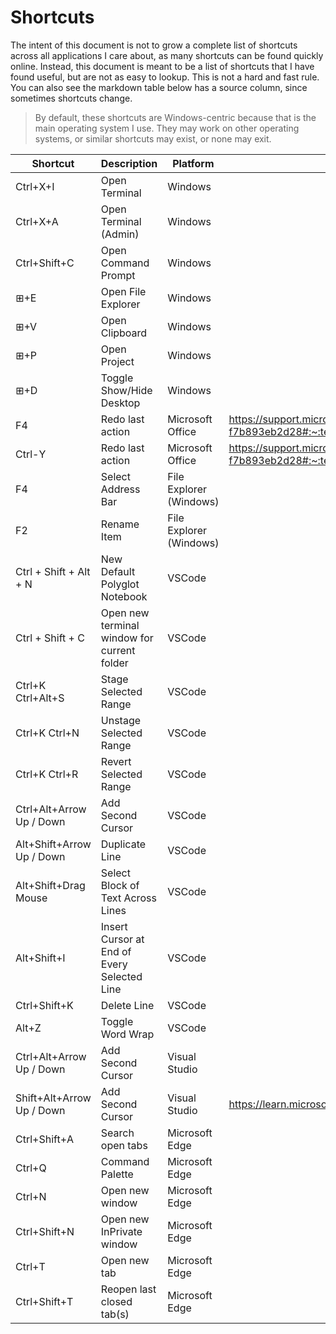 Shortcuts
=========

The intent of this document is not to grow a complete list of shortcuts across all applications I care about, as many shortcuts can be found quickly online. Instead, this document is meant to be a list of shortcuts that I have found useful, but are not as easy to lookup. This is not a hard and fast rule. You can also see the markdown table below has a source column, since sometimes shortcuts change.

> By default, these shortcuts are Windows-centric because that is the main operating system I use. They may work on other operating systems, or similar shortcuts may exist, or none may exit.

| Shortcut                  | Description                                 | Platform                | Source                                                                                                                                                                                                                                                           |
| ------------------------- | ------------------------------------------- | ----------------------- | ---------------------------------------------------------------------------------------------------------------------------------------------------------------------------------------------------------------------------------------------------------------- |
| Ctrl+X+I                  | Open Terminal                               | Windows                 |                                                                                                                                                                                                                                                                  |
| Ctrl+X+A                  | Open Terminal (Admin)                       | Windows                 |                                                                                                                                                                                                                                                                  |
| Ctrl+Shift+C              | Open Command Prompt                         | Windows                 |                                                                                                                                                                                                                                                                  |
| ⊞+E                       | Open File Explorer                          | Windows                 |                                                                                                                                                                                                                                                                  |
| ⊞+V                       | Open Clipboard                              | Windows                 |                                                                                                                                                                                                                                                                  |
| ⊞+P                       | Open Project                                | Windows                 |                                                                                                                                                                                                                                                                  |
| ⊞+D                       | Toggle Show/Hide Desktop                    | Windows                 |                                                                                                                                                                                                                                                                  |
| F4                        | Redo last action                            | Microsoft Office        | https://support.microsoft.com/en-us/office/undo-redo-or-repeat-an-action-84bdb9bc-4e23-4f06-ba78-f7b893eb2d28#:~:text=To%20redo%20something%20you%27ve%20undone%2C%20press%20Ctrl%2BY%20or,button%20only%20appears%20after%20you%27ve%20undone%20an%20action.%29 |
| Ctrl-Y                    | Redo last action                            | Microsoft Office        | https://support.microsoft.com/en-us/office/undo-redo-or-repeat-an-action-84bdb9bc-4e23-4f06-ba78-f7b893eb2d28#:~:text=To%20redo%20something%20you%27ve%20undone%2C%20press%20Ctrl%2BY%20or,button%20only%20appears%20after%20you%27ve%20undone%20an%20action.%29 |
| F4                        | Select Address Bar                          | File Explorer (Windows) |                                                                                                                                                                                                                                                                  |
| F2                        | Rename Item                                 | File Explorer (Windows) |                                                                                                                                                                                                                                                                  |
| Ctrl + Shift + Alt + N    | New Default Polyglot Notebook               | VSCode                  |                                                                                                                                                                                                                                                                  |
| Ctrl + Shift + C          | Open new terminal window for current folder | VSCode                  |                                                                                                                                                                                                                                                                  |
| Ctrl+K Ctrl+Alt+S         | Stage Selected Range                        | VSCode                  |                                                                                                                                                                                                                                                                  |
| Ctrl+K Ctrl+N             | Unstage Selected Range                      | VSCode                  |                                                                                                                                                                                                                                                                  |
| Ctrl+K Ctrl+R             | Revert Selected Range                       | VSCode                  |                                                                                                                                                                                                                                                                  |
| Ctrl+Alt+Arrow Up / Down  | Add Second Cursor                           | VSCode                  |                                                                                                                                                                                                                                                                  |
| Alt+Shift+Arrow Up / Down | Duplicate Line                              | VSCode                  |                                                                                                                                                                                                                                                                  |
| Alt+Shift+Drag Mouse      | Select Block of Text Across Lines           | VSCode                  |                                                                                                                                                                                                                                                                  |
| Alt+Shift+I               | Insert Cursor at End of Every Selected Line | VSCode                  |                                                                                                                                                                                                                                                                  |
| Ctrl+Shift+K              | Delete Line                                 | VSCode                  |                                                                                                                                                                                                                                                                  |
| Alt+Z                     | Toggle Word Wrap                            | VSCode                  |                                                                                                                                                                                                                                                                  |
| Ctrl+Alt+Arrow Up / Down  | Add Second Cursor                           | Visual Studio           |                                                                                                                                                                                                                                                                  |
| Shift+Alt+Arrow Up / Down | Add Second Cursor                           | Visual Studio           | https://learn.microsoft.com/en-us/visualstudio/ide/default-keyboard-shortcuts-in-visual-studio?view=vs-2022#bkmk_edit-popular-shortcuts (Line down extend column)                                                                                                |
| Ctrl+Shift+A              | Search open tabs                            | Microsoft Edge          |                                                                                                                                                                                                                                                                  |
| Ctrl+Q                    | Command Palette                             | Microsoft Edge          |                                                                                                                                                                                                                                                                  |
| Ctrl+N                    | Open new window                             | Microsoft Edge          |                                                                                                                                                                                                                                                                  |
| Ctrl+Shift+N              | Open new InPrivate window                   | Microsoft Edge          |                                                                                                                                                                                                                                                                  |
| Ctrl+T                    | Open new tab                                | Microsoft Edge          |                                                                                                                                                                                                                                                                  |
| Ctrl+Shift+T              | Reopen last closed tab(s)                   | Microsoft Edge          |                                                                                                                                                                                                                                                                  |